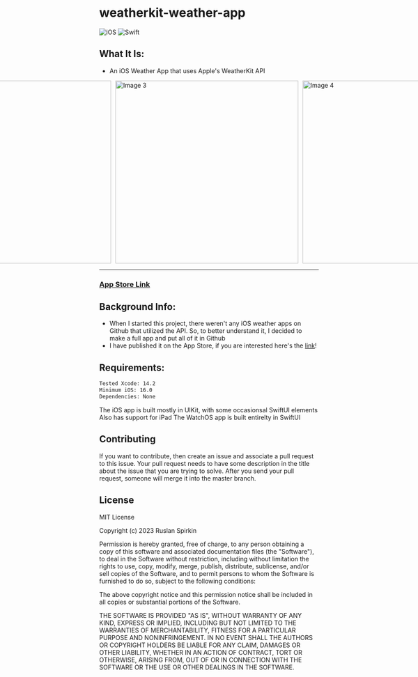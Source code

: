 # weatherkit-weather-app

![iOS](https://img.shields.io/badge/iOS-000000?style=for-the-badge&logo=ios&logoColor=white)
![Swift](https://img.shields.io/badge/swift-F54A2A?style=for-the-badge&logo=swift&logoColor=white)

## What It Is:
 * An iOS Weather App that uses Apple's WeatherKit API
   
<div style="display: flex; justify-content: center;">
  <img src="https://user-images.githubusercontent.com/83136978/210652066-0f5549b8-3f8c-48dc-967e-34bd6565400f.jpg" alt="Image 1" style="margin-right: 10px; height:420px;">
  <img src="https://user-images.githubusercontent.com/83136978/210652073-e86a0af8-fbea-426b-8188-6ce3ca398d15.jpg" alt="Image 2" style="margin-right: 10px; height:420px;">
  <img src="https://user-images.githubusercontent.com/83136978/210652084-95f427d1-4151-43d9-a8a0-de1ce7b8ee70.jpg" alt="Image 3" style="margin-right: 10px; height:420px;">
  <img src="https://user-images.githubusercontent.com/83136978/210652087-967675d9-dcb0-4372-b986-c3a364c95844.jpg" alt="Image 4" style="margin-right: 10px; height:420px;">
  <img src="https://user-images.githubusercontent.com/83136978/210652091-f347f1d6-8d0e-4d1b-8935-cd41b4518c9a.jpg" alt="Image 5" style="margin-right: 10px; height:420px;">
</div>

---

### [App Store Link](https://apps.apple.com/us/app/stormylaunch-weather-app/id6444372213)
 
## Background Info:
* When I started this project, there weren't any iOS weather apps on Github that utilized the API. So, to better understand it, I decided to make a full app and put all of it in Github
* I have published it on the App Store, if you are interested here's the [link](https://apps.apple.com/us/app/stormylaunch-weather-app/id6444372213)!


## Requirements:
```bash
Tested Xcode: 14.2
Minimum iOS: 16.0
Dependencies: None
```

The iOS app is built mostly in UIKit, with some occasionsal SwiftUI elements
Also has support for iPad
The WatchOS app is built entirelty in SwiftUI  


## Contributing

If you want to contribute, then create an issue and associate a pull request to this issue. Your pull request needs to have some description in the title about the issue that you are trying to solve. After you send your pull request, someone will merge it into the master branch.



## License
MIT License

Copyright (c) 2023 Ruslan Spirkin

Permission is hereby granted, free of charge, to any person obtaining a copy of this software and associated documentation files (the "Software"), to deal in the Software without restriction, including without limitation the rights to use, copy, modify, merge, publish, distribute, sublicense, and/or sell copies of the Software, and to permit persons to whom the Software is furnished to do so, subject to the following conditions:

The above copyright notice and this permission notice shall be included in all copies or substantial portions of the Software.

THE SOFTWARE IS PROVIDED "AS IS", WITHOUT WARRANTY OF ANY KIND, EXPRESS OR IMPLIED, INCLUDING BUT NOT LIMITED TO THE WARRANTIES OF MERCHANTABILITY, FITNESS FOR A PARTICULAR PURPOSE AND NONINFRINGEMENT. IN NO EVENT SHALL THE AUTHORS OR COPYRIGHT HOLDERS BE LIABLE FOR ANY CLAIM, DAMAGES OR OTHER LIABILITY, WHETHER IN AN ACTION OF CONTRACT, TORT OR OTHERWISE, ARISING FROM, OUT OF OR IN CONNECTION WITH THE SOFTWARE OR THE USE OR OTHER DEALINGS IN THE SOFTWARE.


